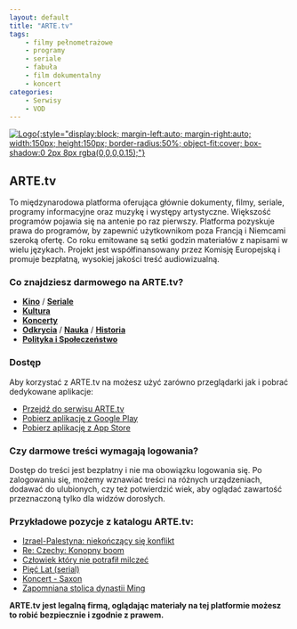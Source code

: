 ```yaml
---
layout: default
title: "ARTE.tv"
tags: 
    - filmy pełnometrażowe
    - programy
    - seriale
    - fabuła
    - film dokumentalny
    - koncert
categories:
    - Serwisy
    - VOD
---
```

[![Logo](https://play-lh.googleusercontent.com/YcjEGa38h4BQuOuuoBE5f6ZhllEHqNkm0hs1fpBIcs1q6DPXxTY9sSRaeFhvYg82YhWS=w240-h480-rw){:style="display:block; margin-left:auto; margin-right:auto; width:150px; height:150px; border-radius:50%; object-fit:cover; box-shadow:0 2px 8px rgba(0,0,0,0.15);"}](https://www.arte.tv/pl/)

## ARTE.tv

To międzynarodowa platforma oferująca głównie dokumenty, filmy, seriale, programy informacyjne oraz muzykę i występy artystyczne. Większość programów pojawia się na antenie po raz pierwszy. Platforma pozyskuje prawa do programów, by zapewnić użytkownikom poza Francją i Niemcami szeroką ofertę. Co roku emitowane są setki godzin materiałów z napisami w wielu językach. Projekt jest współfinansowany przez Komisję Europejską i promuje bezpłatną, wysokiej jakości treść audiowizualną.

### Co znajdziesz darmowego na ARTE.tv?

*   [**Kino**](https://www.arte.tv/pl/videos/kino/) / [**Seriale**](https://www.arte.tv/pl/videos/seriale-i-filmy-fabularne/)
*   [**Kultura**](https://www.arte.tv/pl/videos/kultura/)
*   [**Koncerty**](https://www.arte.tv/pl/arte-concert/)
*   [**Odkrycia**](https://www.arte.tv/pl/videos/odkrycia/) / [**Nauka**](https://www.arte.tv/pl/videos/nauka/) / [**Historia**](https://www.arte.tv/pl/videos/historia/)
*   [**Polityka i Społeczeństwo**](https://www.arte.tv/pl/videos/polityka-i-spoleczenstwo/)

### Dostęp

Aby korzystać z ARTE.tv na możesz użyć zarówno przeglądarki jak i pobrać dedykowane aplikacje:
* <i class="fa-solid fa-globe"></i>    [Przejdź do serwisu ARTE.tv](https://www.arte.tv/pl/)
* <i class="fa-brands fa-android"></i> [Pobierz aplikację z Google Play](https://play.google.com/store/apps/details?id=tv.arte.plus7&hl=pl)
* <i class="fa-brands fa-apple"></i>   [Pobierz aplikację z App Store](https://apps.apple.com/pl/app/arte-tv/id405028510?l=pl)

### Czy darmowe treści wymagają logowania?

Dostęp do treści jest bezpłatny i nie ma obowiązku logowania się. Po zalogowaniu się, możemy wznawiać treści na różnych urządzeniach, dodawać do ulubionych, czy też potwierdzić wiek, aby oglądać zawartość przeznaczoną tylko dla widzów dorosłych.

### Przykładowe pozycje z katalogu ARTE.tv:
* [Izrael-Palestyna: niekończący się konflikt](https://www.arte.tv/pl/videos/RC-020557/izrael-palestyna-niekonczacy-sie-konflikt/ )    
* [Re: Czechy: Konopny boom](https://www.arte.tv/pl/videos/115492-011-A/re/)  
* [Człowiek który nie potrafił milczeć](https://www.arte.tv/pl/videos/120356-000-A/czlowiek-ktory-nie-potrafil-milczec/)
* [Pięć Lat (serial)](https://www.arte.tv/pl/videos/RC-023722/piec-lat/) 
* [Koncert - Saxon](https://www.arte.tv/pl/videos/119957-021-A/saxon/)
* [Zapomniana stolica dynastii Ming](https://www.arte.tv/pl/videos/117160-000-A/zapomniana-stolica-dynastii-ming/)  

**ARTE.tv jest legalną firmą, oglądając materiały na tej platformie możesz to robić bezpiecznie i zgodnie z prawem.**